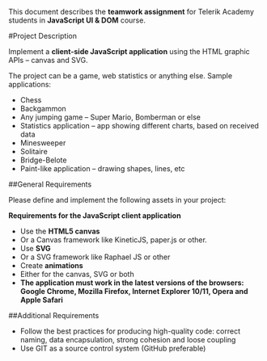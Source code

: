 This document describes the **teamwork assignment** for Telerik Academy students in **JavaScript UI & DOM** course.

#Project Description

Implement a **client-side JavaScript application** using the HTML graphic APIs – canvas and SVG.

The project can be a game, web statistics or anything else. Sample applications:
 * Chess
 * Backgammon
 * Any jumping game – Super Mario, Bomberman or else
 * Statistics application – app showing different charts, based on received data
 * Minesweeper
 * Solitaire
 * Bridge-Belote
 * Paint-like application – drawing shapes, lines, etc

##General Requirements

Please define and implement the following assets in your project:

**Requirements for the JavaScript client application**
* Use the **HTML5 canvas**
 * Or a Canvas framework like KineticJS, paper.js or other.
* Use **SVG**
 * Or a SVG framework like Raphael JS or other
* Create **animations**
 * Either for the canvas, SVG or both
* **The application must work in the latest versions of the browsers: Google Chrome, Mozilla Firefox, Internet Explorer 10/11, Opera and Apple Safari**

##Additional Requirements

* Follow the best practices for producing high-quality code: correct naming, data encapsulation, strong cohesion and loose coupling
* Use GIT as a source control system (GitHub preferable)
